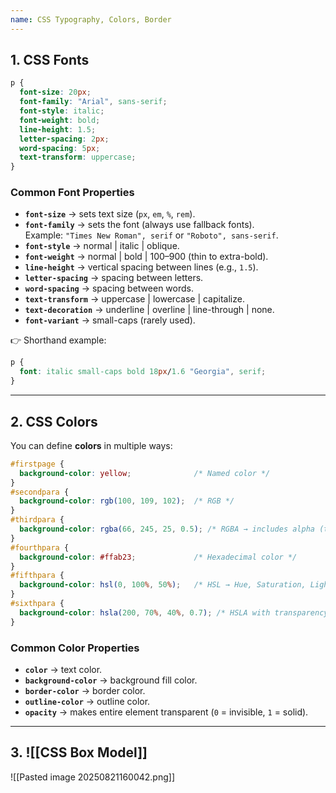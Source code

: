 ```yaml
---
name: CSS Typography, Colors, Border
---
```


## 1. CSS Fonts

```css
p {
  font-size: 20px;
  font-family: "Arial", sans-serif;
  font-style: italic;
  font-weight: bold;
  line-height: 1.5;
  letter-spacing: 2px;
  word-spacing: 5px;
  text-transform: uppercase;
}
```

### Common Font Properties

- **`font-size`** → sets text size (`px`, `em`, `%`, `rem`).
- **`font-family`** → sets the font (always use fallback fonts).  
    Example: `"Times New Roman", serif` or `"Roboto", sans-serif`.
- **`font-style`** → normal | italic | oblique.
- **`font-weight`** → normal | bold | 100–900 (thin to extra-bold).
- **`line-height`** → vertical spacing between lines (e.g., `1.5`).
- **`letter-spacing`** → spacing between letters.
- **`word-spacing`** → spacing between words.
- **`text-transform`** → uppercase | lowercase | capitalize.
- **`text-decoration`** → underline | overline | line-through | none.
- **`font-variant`** → small-caps (rarely used).

👉 Shorthand example:

```css
p {
  font: italic small-caps bold 18px/1.6 "Georgia", serif;
}
```

---

## 2. CSS Colors

You can define **colors** in multiple ways:

```css
#firstpage {
  background-color: yellow;              /* Named color */
}
#secondpara {
  background-color: rgb(100, 109, 102);  /* RGB */
}
#thirdpara {
  background-color: rgba(66, 245, 25, 0.5); /* RGBA → includes alpha (transparency) */
}
#fourthpara {
  background-color: #ffab23;             /* Hexadecimal color */
}
#fifthpara {
  background-color: hsl(0, 100%, 50%);   /* HSL → Hue, Saturation, Lightness */
}
#sixthpara {
  background-color: hsla(200, 70%, 40%, 0.7); /* HSLA with transparency */
}
```

### Common Color Properties

- **`color`** → text color.
- **`background-color`** → background fill color.
- **`border-color`** → border color.
- **`outline-color`** → outline color.
- **`opacity`** → makes entire element transparent (`0` = invisible, `1` = solid).

---

## 3. ![[CSS Box Model]]

![[Pasted image 20250821160042.png]]

